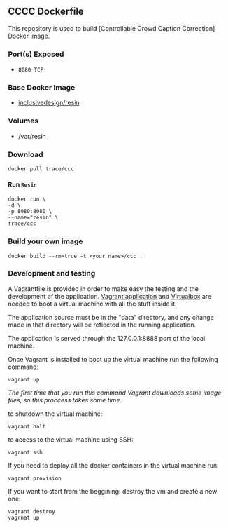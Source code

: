 ## CCCC Dockerfile


This repository is used to build [Controllable Crowd Caption Correction] Docker image.


### Port(s) Exposed

* `8080 TCP`


### Base Docker Image

* [inclusivedesign/resin](https://github.com/idi-ops/docker-resin/)


### Volumes

* /var/resin

### Download

    docker pull trace/ccc


#### Run `Resin`


```
docker run \
-d \
-p 8080:8080 \
--name="resin" \
trace/ccc
```

### Build your own image


    docker build --rm=true -t <your name>/ccc .

### Development and testing

  A Vagrantfile is provided in order to make easy the testing and the development of the application. [Vagrant application](https://www.vagrantup.com/) and [Virtualbox](https://www.virtualbox.org/) are needed to boot a virtual machine with all the stuff inside it.

  The application source must be in the "data" directory, and any change made in that directory will be reflected in the running application.

  The application is served through the 127.0.0.1:8888 port of the local machine.

  Once Vagrant is installed to boot up the virtual machine run the following command:

  ```
  vagrant up
  ```

  *The first time that you run this command Vagrant downloads some image files, so this proccess takes some time.*

  to shutdown the virtual machine:
  ```
  vagrant halt
  ```

  to access to the virtual machine using SSH:
  ```
  vagrant ssh
  ```


  If you need to deploy all the docker containers in the virtual machine run:

  ```
  vagrant provision
  ```

  If you want to start from the beggining: destroy the vm and create a new one:

  ```
  vagrant destroy
  vagrnat up
  ```

